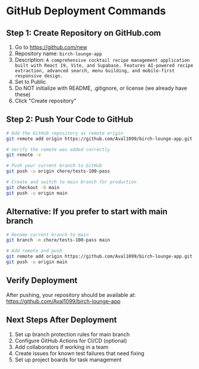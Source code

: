 # GitHub Deployment Commands

## Step 1: Create Repository on GitHub.com
1. Go to https://github.com/new
2. Repository name: `birch-lounge-app`
3. Description: `A comprehensive cocktail recipe management application built with React 19, Vite, and Supabase. Features AI-powered recipe extraction, advanced search, menu building, and mobile-first responsive design.`
4. Set to Public
5. Do NOT initialize with README, .gitignore, or license (we already have these)
6. Click "Create repository"

## Step 2: Push Your Code to GitHub

```bash
# Add the GitHub repository as remote origin
git remote add origin https://github.com/Aval1099/birch-lounge-app.git

# Verify the remote was added correctly
git remote -v

# Push your current branch to GitHub
git push -u origin chore/tests-100-pass

# Create and switch to main branch for production
git checkout -b main
git push -u origin main
```

## Alternative: If you prefer to start with main branch
```bash
# Rename current branch to main
git branch -m chore/tests-100-pass main

# Add remote and push
git remote add origin https://github.com/Aval1099/birch-lounge-app.git
git push -u origin main
```

## Verify Deployment
After pushing, your repository should be available at:
https://github.com/Aval1099/birch-lounge-app

## Next Steps After Deployment
1. Set up branch protection rules for main branch
2. Configure GitHub Actions for CI/CD (optional)
3. Add collaborators if working in a team
4. Create issues for known test failures that need fixing
5. Set up project boards for task management
